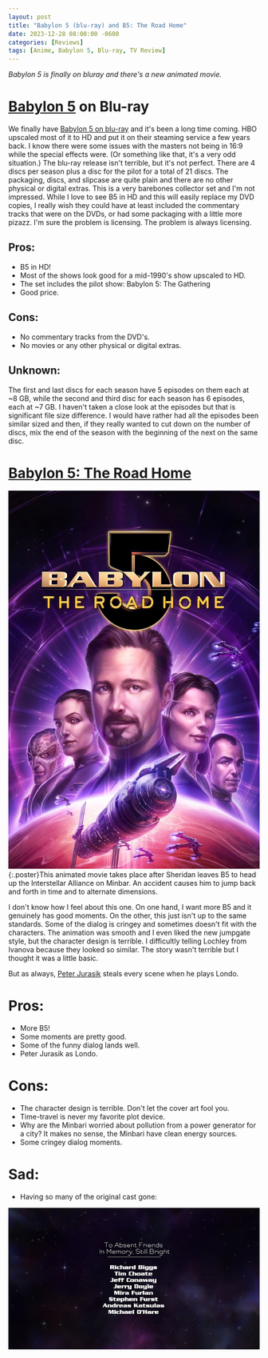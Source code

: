 ```yaml
---
layout: post
title: "Babylon 5 (blu-ray) and B5: The Road Home"
date: 2023-12-28 08:00:00 -0600
categories: [Reviews]
tags: [Anime, Babylon 5, Blu-ray, TV Review]
---
```


*Babylon 5 is finally on bluray and there's a new animated movie.*

# [Babylon 5](https://www.imdb.com/title/tt0105946/) on Blu-ray

We finally have [Babylon 5 on blu-ray](https://www.amazon.com/Babylon-5-Complete-Blu-ray-Various/dp/B0CC3JGG76/) and it's been a long time coming. HBO upscaled most of it to HD and put it on their steaming service a few years back. I know there were some issues with the masters not being in 16:9 while the special effects were. (Or something like that, it's a very odd situation.) The blu-ray release isn't terrible, but it's not perfect. There are 4 discs per season plus a disc for the pilot for a total of 21 discs. The packaging, discs, and slipcase are quite plain and there are no other physical or digital extras. This is a very barebones collector set and I'm not impressed. While I love to see B5 in HD and this will easily replace my DVD copies, I really wish they could have at least included the commentary tracks that were on the DVDs, or had some packaging with a little more pizazz. I'm sure the problem is licensing. The problem is always licensing.

## Pros:

* B5 in HD!
* Most of the shows look good for a mid-1990's show upscaled to HD.
* The set includes the pilot show: Babylon 5: The Gathering
* Good price.

## Cons:

* No commentary tracks from the DVD's.
* No movies or any other physical or digital extras.

## Unknown:

The first and last discs for each season have 5 episodes on them each at ~8 GB, while the second and third disc for each season has 6 episodes, each at ~7 GB. I haven't taken a close look at the episodes but that is significant file size difference. I would have rather had all the episodes been similar sized and then, if they really wanted to cut down on the number of discs, mix the end of the season with the beginning of the next on the same disc.

# [Babylon 5: The Road Home](https://www.imdb.com/title/tt27712788/)

![B5 The Road Home Poster](/assets/2023/12/b5-the-road-home-poster.webp){:.poster}This animated movie takes place after Sheridan leaves B5 to head up the Interstellar Alliance on Minbar. An accident causes him to jump back and forth in time and to alternate dimensions.

I don't know how I feel about this one. On one hand, I want more B5 and it genuinely has good moments. On the other, this just isn't up to the same standards. Some of the dialog is cringey and sometimes doesn't fit with the characters. The animation was smooth and I even liked the new jumpgate style, but the character design is terrible. I difficultly telling Lochley from Ivanova because they looked so similar. The story wasn't terrible but I thought it was a little basic.

But as always, [Peter Jurasik](https://www.imdb.com/name/nm0432867/) steals every scene when he plays Londo.

# Pros:

* More B5!
* Some moments are pretty good.
* Some of the funny dialog lands well.
* Peter Jurasik as Londo.

# Cons:

* The character design is terrible. Don't let the cover art fool you.
* Time-travel is never my favorite plot device.
* Why are the Minbari worried about pollution from a power generator for a city? It makes no sense, the Minbari have clean energy sources.
* Some cringey dialog moments.

# Sad:

* Having so many of the original cast gone:

![In Memoriam](/assets/2023/12/b5-the-road-home-in-memoriam.webp)
